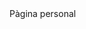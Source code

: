 <html xmlns="http://www.w3.org/1999/xhtml">

<head>
<title> Pàgina personal </title>    
</head>  
Pàgina personal 
<style>
    .body{
        color:rgb(168, 168, 238) ;
    }    
</style>
</html> 
